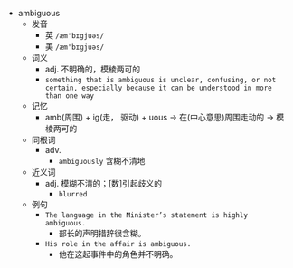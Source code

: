 - ambiguous
  - 发音
    - 英 `/æm'bɪgjuəs/`
    - 美 `/æm'bɪɡjuəs/`
  - 词义
    - adj. 不明确的，模棱两可的
    - `something that is ambiguous is unclear, confusing, or not certain, especially because it can be understood in more than one way`
  - 记忆
    - amb(周围) + ig(走， 驱动) + uous → 在(中心意思)周围走动的 → 模棱两可的
  - 同根词
    - adv.
      - `ambiguously` 含糊不清地
  - 近义词
    - adj. 模糊不清的；[数]引起歧义的
      - `blurred`
  - 例句
    - `The language in the Minister’s statement is highly ambiguous.`
      - 部长的声明措辞很含糊。
    - `His role in the affair is ambiguous.`
      - 他在这起事件中的角色并不明确。

